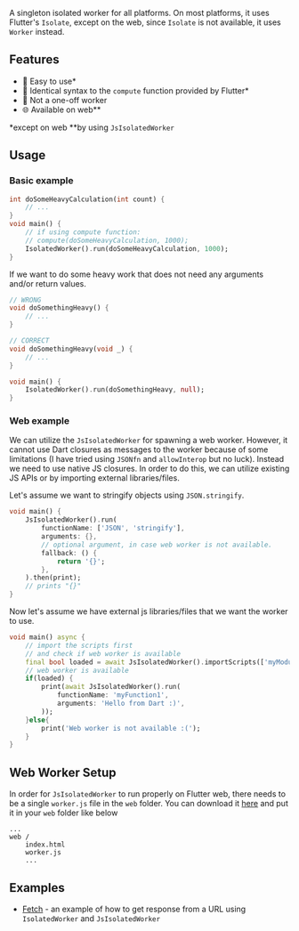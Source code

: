 A singleton isolated worker for all platforms. On most platforms, it uses Flutter's `Isolate`, except on the web, since `Isolate` is not available, it uses `Worker` instead.

## Features

*   💙  Easy to use*
*   👬  Identical syntax to the `compute` function provided by Flutter*
*   🚫  Not a one-off worker
*   🌐  Available on web**


*except on web
**by using `JsIsolatedWorker`

## Usage

### Basic example
```dart
int doSomeHeavyCalculation(int count) {
    // ...
}
void main() {
    // if using compute function:
    // compute(doSomeHeavyCalculation, 1000);
    IsolatedWorker().run(doSomeHeavyCalculation, 1000);
}
``` 
If we want to do some heavy work that does not need any arguments and/or return values.
```dart
// WRONG
void doSomethingHeavy() {
    // ...
}

// CORRECT
void doSomethingHeavy(void _) {
    // ...
}

void main() {
    IsolatedWorker().run(doSomethingHeavy, null);
}

```

### Web example
We can utilize the `JsIsolatedWorker` for spawning a web worker. However, it cannot use Dart closures as messages to the worker because of some limitations (I have tried using `JSONfn` and `allowInterop` but no luck).
Instead we need to use native JS closures. In order to do this, we can utilize existing JS APIs or by importing external libraries/files.

Let's assume we want to stringify objects using `JSON.stringify`.
```dart
void main() {
    JsIsolatedWorker().run(
        functionName: ['JSON', 'stringify'],
        arguments: {},
        // optional argument, in case web worker is not available.
        fallback: () {
            return '{}';
        },
    ).then(print);
    // prints "{}"
}
```
Now let's assume we have external js libraries/files that we want the worker to use.
```dart
void main() async {
    // import the scripts first
    // and check if web worker is available
    final bool loaded = await JsIsolatedWorker().importScripts(['myModule1.js']);
    // web worker is available
    if(loaded) {
        print(await JsIsolatedWorker().run(
            functionName: 'myFunction1',
            arguments: 'Hello from Dart :)',
        ));
    }else{
        print('Web worker is not available :(');
    }
}
```

## Web Worker Setup
In order for `JsIsolatedWorker` to run properly on Flutter web, there needs to be a single `worker.js` file in the `web` folder. You can download it [here](https://github.com/iandis/isolated_worker/blob/master/web/worker.js) and put it in your `web` folder like below
```
...
web /
    index.html
    worker.js
    ...
```

## Examples
*   [Fetch](https://github.com/iandis/flutter_isolated_worker_fetch_example) - an example of how to get response from a URL using `IsolatedWorker` and `JsIsolatedWorker`